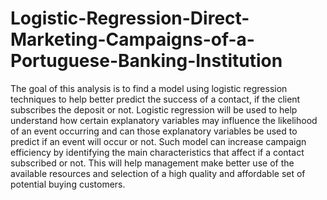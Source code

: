 # Logistic-Regression-Direct-Marketing-Campaigns-of-a-Portuguese-Banking-Institution

The goal of this analysis is to find a model using logistic regression techniques to help better predict the success of a contact, if the client subscribes the deposit or not. Logistic regression will be used to help understand how certain explanatory variables may influence the likelihood of an event occurring and can those explanatory variables be used to predict if an event will occur or not. Such model can increase campaign efficiency by identifying the main characteristics that affect if a contact subscribed or not. This will help management make better use of the available resources and selection of a high quality and affordable set of potential buying customers.
